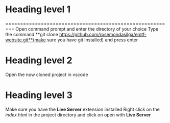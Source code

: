 # Heading level 1
=========================================================
Open command prompt and enter the directory of your choice
Type the command **git clone https://github.com/rosemondasilga/emtf-website.git**(make sure you have git installed)  and press enter

# Heading level 2
Open the now cloned project in vscode

# Heading level 3
Make sure you have the __Live Server__ extension installed
Right click on the *index.html* in the project directory and click on open with __Live Server__
